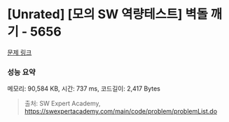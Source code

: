 # [Unrated] [모의 SW 역량테스트] 벽돌 깨기 - 5656 

[문제 링크](https://swexpertacademy.com/main/code/problem/problemDetail.do?contestProbId=AWXRQm6qfL0DFAUo) 

### 성능 요약

메모리: 90,584 KB, 시간: 737 ms, 코드길이: 2,417 Bytes



> 출처: SW Expert Academy, https://swexpertacademy.com/main/code/problem/problemList.do